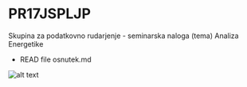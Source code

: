 # PR17JSPLJP
Skupina za podatkovno rudarjenje - seminarska naloga (tema) Analiza Energetike
 - READ file osnutek.md

![alt text](analiza_kadra/img/Delež_kadra_PV.png)